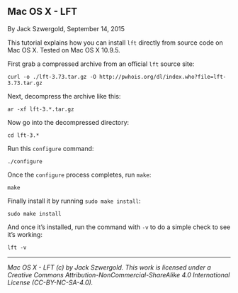 ## Mac OS X - LFT

By Jack Szwergold, September 14, 2015

This tutorial explains how you can install `lft` directly from source code on Mac OS X. Tested on Mac OS X 10.9.5.

First grab a compressed archive from an official `lft` source site:

	curl -o ./lft-3.73.tar.gz -O http://pwhois.org/dl/index.who?file=lft-3.73.tar.gz

Next, decompress the archive like this:

	ar -xf lft-3.*.tar.gz

Now go into the decompressed directory:

	cd lft-3.*
	
Run this `configure` command:

	./configure

Once the `configure` process completes, run `make`:

	make

Finally install it by running `sudo make install`:

	sudo make install

And once it’s installed, run the command with `-v` to do a simple check to see it’s working:

	lft -v

***

*Mac OS X - LFT (c) by Jack Szwergold. This work is licensed under a Creative Commons Attribution-NonCommercial-ShareAlike 4.0 International License (CC-BY-NC-SA-4.0).*
